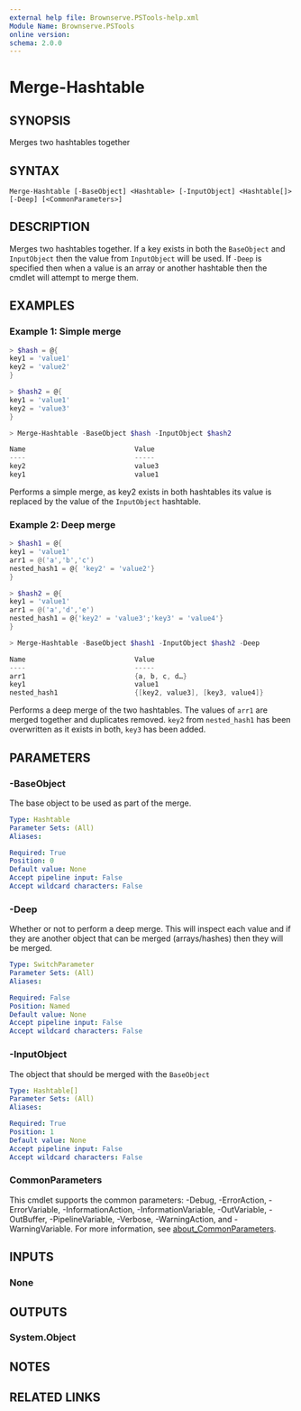 ```yaml
---
external help file: Brownserve.PSTools-help.xml
Module Name: Brownserve.PSTools
online version:
schema: 2.0.0
---
```


# Merge-Hashtable

## SYNOPSIS
Merges two hashtables together

## SYNTAX

```
Merge-Hashtable [-BaseObject] <Hashtable> [-InputObject] <Hashtable[]> [-Deep] [<CommonParameters>]
```

## DESCRIPTION
Merges two hashtables together.
If a key exists in both the `BaseObject` and `InputObject` then the value from `InputObject` will be used.
If `-Deep` is specified then when a value is an array or another hashtable then the cmdlet will attempt to merge them.

## EXAMPLES

### Example 1: Simple merge
```powershell
> $hash = @{ 
key1 = 'value1'
key2 = 'value2'
}

> $hash2 = @{
key1 = 'value1'
key2 = 'value3'
}

> Merge-Hashtable -BaseObject $hash -InputObject $hash2

Name                           Value
----                           -----
key2                           value3
key1                           value1
```

Performs a simple merge, as key2 exists in both hashtables its value is replaced by the value of the `InputObject` hashtable.

### Example 2: Deep merge
```powershell
> $hash1 = @{
key1 = 'value1'
arr1 = @('a','b','c')
nested_hash1 = @{ 'key2' = 'value2'}
}

> $hash2 = @{
key1 = 'value1'
arr1 = @('a','d','e')
nested_hash1 = @{'key2' = 'value3';'key3' = 'value4'}
}

> Merge-Hashtable -BaseObject $hash1 -InputObject $hash2 -Deep

Name                           Value
----                           -----
arr1                           {a, b, c, d…}
key1                           value1
nested_hash1                   {[key2, value3], [key3, value4]}
```

Performs a deep merge of the two hashtables.
The values of `arr1` are merged together and duplicates removed.
`key2` from `nested_hash1` has been overwritten as it exists in both, `key3` has been added.

## PARAMETERS

### -BaseObject
The base object to be used as part of the merge.

```yaml
Type: Hashtable
Parameter Sets: (All)
Aliases:

Required: True
Position: 0
Default value: None
Accept pipeline input: False
Accept wildcard characters: False
```

### -Deep
Whether or not to perform a deep merge.
This will inspect each value and if they are another object that can be merged (arrays/hashes) then they will be merged.

```yaml
Type: SwitchParameter
Parameter Sets: (All)
Aliases:

Required: False
Position: Named
Default value: None
Accept pipeline input: False
Accept wildcard characters: False
```

### -InputObject
The object that should be merged with the `BaseObject`

```yaml
Type: Hashtable[]
Parameter Sets: (All)
Aliases:

Required: True
Position: 1
Default value: None
Accept pipeline input: False
Accept wildcard characters: False
```

### CommonParameters
This cmdlet supports the common parameters: -Debug, -ErrorAction, -ErrorVariable, -InformationAction, -InformationVariable, -OutVariable, -OutBuffer, -PipelineVariable, -Verbose, -WarningAction, and -WarningVariable. For more information, see [about_CommonParameters](http://go.microsoft.com/fwlink/?LinkID=113216).

## INPUTS

### None
## OUTPUTS

### System.Object
## NOTES

## RELATED LINKS
